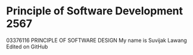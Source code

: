 # Principle of Software Development 2567
03376116 PRINCIPLE OF SOFTWARE DESIGN
My name is Suvijak Lawang
Edited on GitHub
